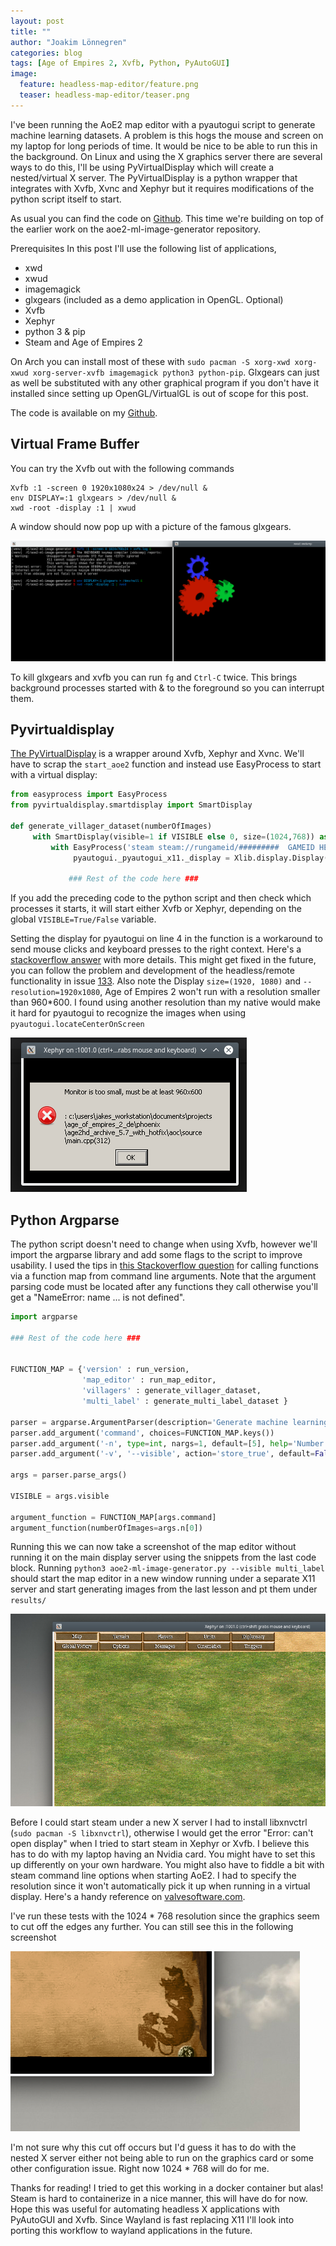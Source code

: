 ```yaml
---
layout: post
title: ""
author: "Joakim Lönnegren"
categories: blog
tags: [Age of Empires 2, Xvfb, Python, PyAutoGUI]
image:
  feature: headless-map-editor/feature.png
  teaser: headless-map-editor/teaser.png
---
```


I've been running the AoE2 map editor with a pyautogui script to generate machine learning datasets. A problem is this hogs the mouse and screen on my laptop for long periods of time. It would be nice to be able to run this in the background. On Linux and using the X graphics server there are several ways to do this, I'll be using PyVirtualDisplay which will create a nested/virtual X server. The PyVirtualDisplay is a python wrapper that integrates with Xvfb, Xvnc and Xephyr but it requires modifications of the python script itself to start.

As usual you can find the code on [Github](https://github.com/joalon/aoe2-ml-image-generator). This time we're building on top of the earlier work on the aoe2-ml-image-generator repository.

Prerequisites
In this post I'll use the following list of applications,
* xwd
* xwud
* imagemagick
* glxgears (included as a demo application in OpenGL. Optional)
* Xvfb
* Xephyr
* python 3 & pip
* Steam and Age of Empires 2

On Arch you can install most of these with `sudo pacman -S xorg-xwd xorg-xwud xorg-server-xvfb imagemagick python3 python-pip`. Glxgears can just as well be substituted with any other graphical program if you don't have it installed since setting up OpenGL/VirtualGL is out of scope for this post.

The code is available on my [Github](https://github.com/joalon/aoe2-ml-image-generator).

## Virtual Frame Buffer
You can try the Xvfb out with the following commands

```fish
Xvfb :1 -screen 0 1920x1080x24 > /dev/null &
env DISPLAY=:1 glxgears > /dev/null &
xwd -root -display :1 | xwud
```

A window should now pop up with a picture of the famous glxgears.

![First Xvfb screenshot](/images/headless-map-editor/headless-glxgears.png)

To kill glxgears and xvfb you can run `fg` and `Ctrl-C` twice. This brings background processes started with & to the foreground so you can interrupt them. 

## Pyvirtualdisplay
[The PyVirtualDisplay](https://pypi.org/project/PyVirtualDisplay/) is a wrapper around Xvfb, Xephyr and Xvnc. We'll have to scrap the `start_aoe2` function and instead use EasyProcess to start with a virtual display:

```python
from easyprocess import EasyProcess
from pyvirtualdisplay.smartdisplay import SmartDisplay

def generate_villager_dataset(numberOfImages)
     with SmartDisplay(visible=1 if VISIBLE else 0, size=(1024,768)) as disp:
         with EasyProcess('steam steam://rungameid/#########  GAMEID HERE ##############'):
              pyautogui._pyautogui_x11._display = Xlib.display.Display(os.environ['DISPLAY'])
           
             ### Rest of the code here ###
```

If you add the preceding code to the python script and then check which processes it starts, it will start either Xvfb or Xephyr, depending on the global `VISIBLE=True/False` variable.

Setting the display for pyautogui on line 4 in the function is a workaround to send mouse clicks and keyboard presses to the right context. Here's a [stackoverflow answer](https://stackoverflow.com/questions/35798478/how-i-can-attach-the-mouse-movement-pyautogui-to-pyvirtualdisplay-with-seleniu) with more details. This might get fixed in the future, you can follow the problem and development of the headless/remote functionality in issue [133](https://github.com/asweigart/pyautogui/issues/133). Also note the Display `size=(1920, 1080)` and `--resolution=1920x1080`, Age of Empires 2 won't run with a resolution smaller than 960\*600. I found using another resolution than my native would make it hard for pyautogui to recognize the images when using `pyautogui.locateCenterOnScreen`

![Resolution error](/images/headless-map-editor/aoe2-resolution-error.png)

## Python Argparse
The python script doesn't need to change when using Xvfb, however we'll import the argparse library and add some flags to the script to improve usability. I used the tips in [this Stackoverflow question](https://stackoverflow.com/questions/27529610/call-function-based-on-argparse) for calling functions via a function map from command line arguments. Note that the argument parsing code must be located after any functions they call otherwise you'll get a "NameError: name ... is not defined".

```python
import argparse

### Rest of the code here ###


FUNCTION_MAP = {'version' : run_version,
                'map_editor' : run_map_editor,
                'villagers' : generate_villager_dataset,
                'multi_label' : generate_multi_label_dataset }

parser = argparse.ArgumentParser(description='Generate machine learning datasets using the Age of Empires 2 map editor running under steam.')
parser.add_argument('command', choices=FUNCTION_MAP.keys())
parser.add_argument('-n', type=int, nargs=1, default=[5], help='Number of images to generate in the dataset.')
parser.add_argument('-v', '--visible', action='store_true', default=False, help='Start in a visible window, otherwise it runs in a virtual frame buffer.')

args = parser.parse_args()

VISIBLE = args.visible

argument_function = FUNCTION_MAP[args.command]
argument_function(numberOfImages=args.n[0])
```

Running this we can now take a screenshot of the map editor without running it on the main display server using the snippets from the last code block. Running `python3 aoe2-ml-image-generator.py --visible multi_label` should start the map editor in a new window running under a separate X11 server and start generating images from the last lesson and pt them under `results/`

![Headless map editor](/images/headless-map-editor/headless-map-editor.png)

Before I could start steam under a new X server I had to install libxnvctrl (`sudo pacman -S libxnvctrl`), otherwise I would get the error "Error: can't open display" when I tried to start steam in Xephyr or Xvfb. I believe this has to do with my laptop having an Nvidia card. You might have to set this up differently on your own hardware. You might also have to fiddle a bit with steam command line options when starting AoE2. I had to specify the resolution since it won't automatically pick it up when running in a virtual display. Here's a handy reference on [valvesoftware.com](https://developer.valvesoftware.com/wiki/Command_Line_Options).

I've run these tests with the 1024 \* 768 resolution since the graphics seem to cut off the edges any further. You can still see this in the following screenshot

![Graphics cutoff](/images/headless-map-editor/graphics-cutoff.png)

I'm not sure why this cut off occurs but I'd guess it has to do with the nested X server either not being able to run on the graphics card or some other configuration issue. Right now 1024 \* 768 will do for me.

Thanks for reading! I tried to get this working in a docker container but alas! Steam is hard to containerize in a nice manner, this will have do for now. Hope this was useful for automating headless X applications with PyAutoGUI and Xvfb. Since Wayland is fast replacing X11 I'll look into porting this workflow to wayland applications in the future.
